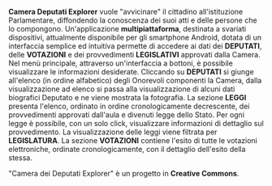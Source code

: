**Camera Deputati Explorer** vuole "avvicinare" il cittadino all'istituzione Parlamentare, diffondendo la conoscenza dei suoi atti e delle persone che lo compongono. Un'applicazione **multipiattaforma**, destinata a svariati dispositivi, attualmente disponibile per gli smartphone Android, dotata di un interfaccia semplice ed intuitiva permette di accedere ai dati dei **DEPUTATI**, delle **VOTAZIONI** e dei provvedimenti **LEGISLATIVI** approvati dalla Camera.
Nel menù principale, attraverso un'interfaccia a bottoni, è possibile visualizzare le informazioni desiderate.
Cliccando su **DEPUTATI** si giunge all'elenco (in ordine alfabetico) degli Onorevoli componenti la Camera, dalla visualizzazione ad elenco si passa alla visualizzazione di alcuni dati biografici Deputato e ne viene mostrata la fotografia. La sezione **LEGGI** presenta l'elenco, ordinato in ordine cronologicamente decrescente, dei provvedimenti approvati dall'aula e divenuti legge dello Stato. Per ogni legge è possibile, con un solo click, visualizzare informazioni di dettaglio sul provvedimento. La visualizzazione delle leggi viene filtrata per **LEGISLATURA**.
La sezione **VOTAZIONI** contiene l'esito di tutte le votazioni elettroniche, ordinate cronologicamente, con il dettaglio dell'esito della stessa.

"Camera dei Deputati Explorer" è un progetto in **Creative Commons**.